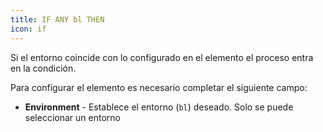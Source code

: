 ```yaml
---
title: IF ANY bl THEN
icon: if
---
```


Si el entorno coincide con lo configurado en el elemento el proceso entra en la condición.

Para configurar el elemento es necesario completar el siguiente campo:

- **Environment** - Establece el entorno (`bl`) deseado. Solo se puede seleccionar un entorno
